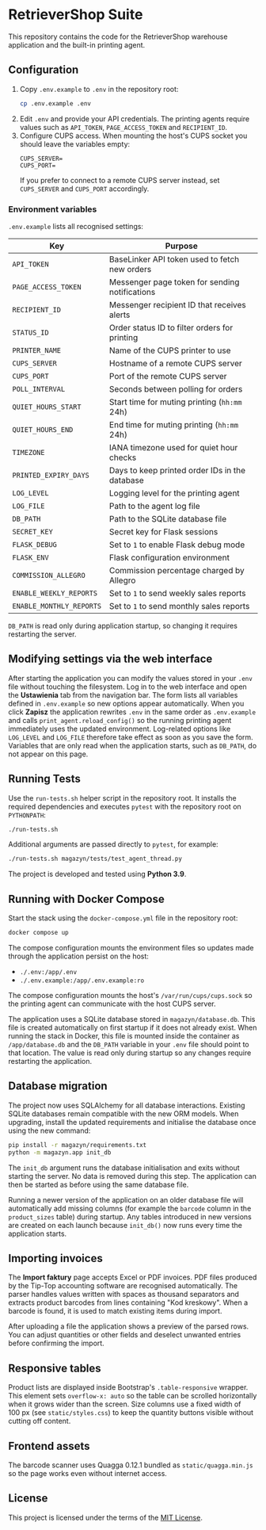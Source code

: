 # RetrieverShop Suite

This repository contains the code for the RetrieverShop warehouse application and the built-in printing agent.

## Configuration

1. Copy `.env.example` to `.env` in the repository root:
   ```bash
   cp .env.example .env
   ```
2. Edit `.env` and provide your API credentials. The printing agents require values such as `API_TOKEN`, `PAGE_ACCESS_TOKEN` and `RECIPIENT_ID`.
3. Configure CUPS access. When mounting the host's CUPS socket you should leave
   the variables empty:
   ```env
   CUPS_SERVER=
   CUPS_PORT=
   ```
   If you prefer to connect to a remote CUPS server instead, set `CUPS_SERVER`
   and `CUPS_PORT` accordingly.

### Environment variables

`.env.example` lists all recognised settings:

| Key | Purpose |
| --- | --- |
| `API_TOKEN` | BaseLinker API token used to fetch new orders |
| `PAGE_ACCESS_TOKEN` | Messenger page token for sending notifications |
| `RECIPIENT_ID` | Messenger recipient ID that receives alerts |
| `STATUS_ID` | Order status ID to filter orders for printing |
| `PRINTER_NAME` | Name of the CUPS printer to use |
| `CUPS_SERVER` | Hostname of a remote CUPS server |
| `CUPS_PORT` | Port of the remote CUPS server |
| `POLL_INTERVAL` | Seconds between polling for orders |
| `QUIET_HOURS_START` | Start time for muting printing (`hh:mm` 24h) |
| `QUIET_HOURS_END` | End time for muting printing (`hh:mm` 24h) |
| `TIMEZONE` | IANA timezone used for quiet hour checks |
| `PRINTED_EXPIRY_DAYS` | Days to keep printed order IDs in the database |
| `LOG_LEVEL` | Logging level for the printing agent |
| `LOG_FILE` | Path to the agent log file |
| `DB_PATH` | Path to the SQLite database file |
| `SECRET_KEY` | Secret key for Flask sessions |
| `FLASK_DEBUG` | Set to `1` to enable Flask debug mode |
| `FLASK_ENV` | Flask configuration environment |
| `COMMISSION_ALLEGRO` | Commission percentage charged by Allegro |
| `ENABLE_WEEKLY_REPORTS` | Set to `1` to send weekly sales reports |
| `ENABLE_MONTHLY_REPORTS` | Set to `1` to send monthly sales reports |

`DB_PATH` is read only during application startup, so changing it requires
restarting the server.

## Modifying settings via the web interface

After starting the application you can modify the values stored in your `.env` file without touching the filesystem. Log in to the web interface and open the **Ustawienia** tab from the navigation bar.
The form lists all variables defined in `.env.example` so new options appear automatically. When you click **Zapisz** the application rewrites `.env` in the same order as `.env.example` and calls `print_agent.reload_config()` so the running printing agent immediately uses the updated environment. Log-related options like `LOG_LEVEL` and `LOG_FILE` therefore take effect as soon as you save the form.
Variables that are only read when the application starts, such as `DB_PATH`, do
not appear on this page.

## Running Tests

Use the `run-tests.sh` helper script in the repository root. It installs the
required dependencies and executes `pytest` with the repository root on
`PYTHONPATH`:

```bash
./run-tests.sh
```

Additional arguments are passed directly to `pytest`, for example:

```bash
./run-tests.sh magazyn/tests/test_agent_thread.py
```

The project is developed and tested using **Python 3.9**.

## Running with Docker Compose

Start the stack using the `docker-compose.yml` file in the repository root:

```bash
docker compose up
```

The compose configuration mounts the environment files so updates made through
the application persist on the host:

- `./.env:/app/.env`
- `./.env.example:/app/.env.example:ro`

The compose configuration mounts the host's `/var/run/cups/cups.sock` so the
printing agent can communicate with the host CUPS server.

The application uses a SQLite database stored in `magazyn/database.db`. This
file is created automatically on first startup if it does not already exist.
When running the stack in Docker, this file is mounted inside the container as
`/app/database.db` and the `DB_PATH` variable in your `.env` file should point
to that location. The value is read only during startup so any changes require
restarting the application.

## Database migration

The project now uses SQLAlchemy for all database interactions. Existing
SQLite databases remain compatible with the new ORM models. When upgrading,
install the updated requirements and initialise the database once using the
new command:

```bash
pip install -r magazyn/requirements.txt
python -m magazyn.app init_db
```

The `init_db` argument runs the database initialisation and exits without
starting the server. No data is removed during this step. The application can then be started as
before using the same database file.

Running a newer version of the application on an older database file will
automatically add missing columns (for example the `barcode` column in the
`product_sizes` table) during startup. Any tables introduced in new versions
are created on each launch because `init_db()` now runs every time the
application starts.

## Importing invoices

The **Import faktury** page accepts Excel or PDF invoices. PDF files produced
by the Tip-Top accounting software are recognised automatically. The parser
handles values written with spaces as thousand separators and extracts product
barcodes from lines containing "Kod kreskowy". When a barcode is found, it is
used to match existing items during import.

After uploading a file the application shows a preview of the parsed rows.
You can adjust quantities or other fields and deselect unwanted entries
before confirming the import.

## Responsive tables

Product lists are displayed inside Bootstrap's `.table-responsive` wrapper.
This element sets `overflow-x: auto` so the table can be scrolled
horizontally when it grows wider than the screen. Size columns use a fixed
width of 100&nbsp;px (see `static/styles.css`) to keep the quantity buttons
visible without cutting off content.

## Frontend assets

The barcode scanner uses Quagga 0.12.1 bundled as `static/quagga.min.js` so the
page works even without internet access.

## License

This project is licensed under the terms of the [MIT License](LICENSE).

